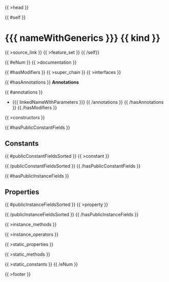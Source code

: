 {{ >head }}

{{ #self }}
# {{{ nameWithGenerics }}} {{ kind }}

{{ >source_link }}
{{ >feature_set }}
{{ /self}}

{{ #eNum }}
{{ >documentation }}

{{ #hasModifiers }}
{{ >super_chain }}
{{ >interfaces }}

{{ #hasAnnotations }}
**Annotations**

{{ #annotations }}
- {{{ linkedNameWithParameters }}}
{{ /annotations }}
{{ /hasAnnotations }}
{{ /hasModifiers }}

{{ >constructors }}

{{ #hasPublicConstantFields }}
## Constants

{{ #publicConstantFieldsSorted }}
{{ >constant }}

{{ /publicConstantFieldsSorted }}
{{ /hasPublicConstantFields }}

{{ #hasPublicInstanceFields }}
## Properties

{{ #publicInstanceFieldsSorted }}
{{ >property }}

{{ /publicInstanceFieldsSorted }}
{{ /hasPublicInstanceFields }}

{{ >instance_methods }}

{{ >instance_operators }}

{{ >static_properties }}

{{ >static_methods }}

{{ >static_constants }}
{{ /eNum }}

{{ >footer }}

